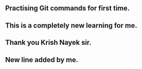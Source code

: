 ## Practising Git commands for first time. 
## This is a completely new learning for me.
## Thank you Krish Nayek sir.
## New line added by me.